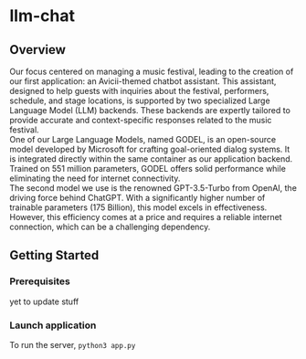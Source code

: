 # llm-chat

## Overview
Our focus centered on managing a music festival, leading to the creation of our first application: an Avicii-themed chatbot assistant. This assistant, designed to help guests with inquiries about the festival, performers, schedule, and stage locations, is supported by two specialized Large Language Model (LLM) backends. These backends are expertly tailored to provide accurate and context-specific responses related to the music festival. <br>
One of our Large Language Models, named GODEL, is an open-source model developed by Microsoft for crafting goal-oriented dialog systems. It is integrated directly within the same container as our application backend. Trained on 551 million parameters, GODEL offers solid performance while eliminating the need for internet connectivity. <br>
The second model we use is the renowned GPT-3.5-Turbo from OpenAI, the driving force behind ChatGPT. With a significantly higher number of trainable parameters (175 Billion), this model excels in effectiveness. However, this efficiency comes at a price and requires a reliable internet connection, which can be a challenging dependency.

## Getting Started

### Prerequisites
yet to update stuff

### Launch application
To run the server, `python3 app.py`